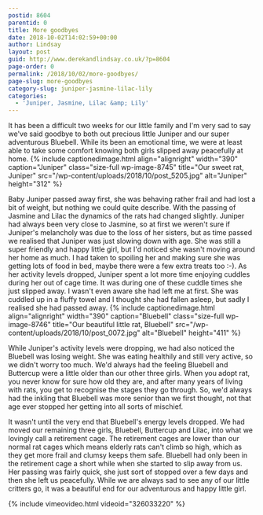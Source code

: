 ```yaml
---
postid: 8604
parentid: 0
title: More goodbyes
date: 2018-10-02T14:02:59+00:00
author: Lindsay
layout: post
guid: http://www.derekandlindsay.co.uk/?p=8604
page-order: 0
permalink: /2018/10/02/more-goodbyes/
page-slug: more-goodbyes
category-slug: juniper-jasmine-lilac-lily
categories:
  - 'Juniper, Jasmine, Lilac &amp; Lily'
---
```

It has been a difficult two weeks for our little family and I'm very sad to say we've said goodbye to both out precious little Juniper and our super adventurous Bluebell. While its been an emotional time, we were at least able to take some comfort knowing both girls slipped away peacefully at home. {% include captionedimage.html align="alignright" width="390" caption="Juniper" class="size-full wp-image-8745" title="Our sweet rat, Juniper" src="/wp-content/uploads/2018/10/post_5205.jpg" alt="Juniper" height="312" %} 

Baby Juniper passed away first, she was behaving rather frail and had lost a bit of weight, but nothing we could quite describe. With the passing of Jasmine and Lilac the dynamics of the rats had changed slightly. Juniper had always been very close to Jasmine, so at first we weren't sure if Juniper's melancholy was due to the loss of her sisters, but as time passed we realised that Juniper was just slowing down with age. She was still a super friendly and happy little girl, but I'd noticed she wasn't moving around her home as much. I had taken to spoiling her and making sure she was getting lots of food in bed, maybe there were a few extra treats too :-). As her activity levels dropped, Juniper spent a lot more time enjoying cuddles during her out of cage time. It was during one of these cuddle times she just slipped away. I wasn't even aware she had left me at first. She was cuddled up in a fluffy towel and I thought she had fallen asleep, but sadly I realised she had passed away. {% include captionedimage.html align="alignright" width="390" caption="Bluebell" class="size-full wp-image-8746" title="Our beautiful little rat, Bluebell" src="/wp-content/uploads/2018/10/post_0072.jpg" alt="Bluebell" height="411" %} 

While Juniper's activity levels were dropping, we had also noticed the Bluebell was losing weight. She was eating healthily and still very active, so we didn't worry too much. We'd always had the feeling Bluebell and Buttercup were a little older than our other three girls. When you adopt rat, you never know for sure how old they are, and after many years of living with rats, you get to recognise the stages they go through. So, we'd always had the inkling that Bluebell was more senior than we first thought, not that age ever stopped her getting into all sorts of mischief.

It wasn't until the very end that Bluebell's energy levels dropped. We had moved our remaining three girls, Bluebell, Buttercup and Lilac, into what we lovingly call a retirement cage. The retirement cages are lower than our normal rat cages which means elderly rats can't climb so high, which as they get more frail and clumsy keeps them safe. Bluebell had only been in the retirement cage a short while when she started to slip away from us. Her passing was fairly quick, she just sort of stopped over a few days and then she left us peacefully. While we are always sad to see any of our little critters go, it was a beautiful end for our adventurous and happy little girl.

{% include vimeovideo.html videoid="326033220" %}